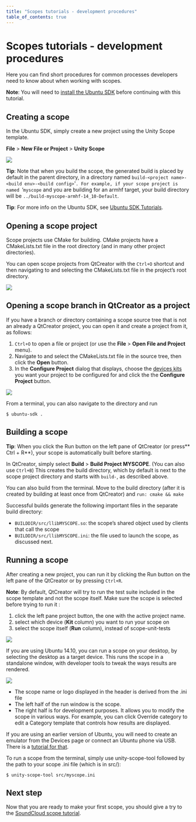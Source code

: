 ```yaml
---
title: "Scopes tutorials - development procedures"
table_of_contents: true
---
```


# Scopes tutorials - development procedures

Here you can find short procedures for common processes developers need to
know about when working with scopes.

**Note**: You will need to [install the Ubuntu SDK](../../platform/sdk/installing-the-sdk.md) before continuing with this tutorial.

## Creating a scope

In the Ubuntu SDK, simply create a new project using the Unity Scope template.

**File** &gt; **New File or Project** &gt; **Unity Scope**

![](https://assets.ubuntu.com/v1/a5b06e3a-scope-tutorial-Screenshot_2015-02-25_09-20-37.png)

**Tip**: Note that when you build the scope, the generated build is placed by default in the parent directory, in a directory named `build-<project name>-<build env>-<build config>`'`. For example, if your scope project is named `‘`myscope` and you are building for an armhf target, your build directory will be `../build-myscope-armhf-14_10-Default`.

**Tip**: For more info on the Ubuntu SDK, see [Ubuntu SDK Tutorials](../../platform/sdk/tutorials-index.md).

## Opening a scope project

Scope projects use CMake for building. CMake projects have a CMakeLists.txt
file in the root directory (and in many other project directories).

You can open scope projects from QtCreator with the `Ctrl+O` shortcut
and then navigating to and selecting the CMakeLists.txt file in the project’s
root directory.

![](https://assets.ubuntu.com/v1/83075a7d-scope-project-open.png)

## Opening a scope branch in QtCreator as a project

If you have a branch or directory containing a scope source tree that is not
an already a QtCreator project, you can open it and create a project from it,
as follows:

  1. `Ctrl+O` to open a file or project (or use the **File** &gt; **Open File and Project** menu).
  2. Navigate to and select the CMakeLists.txt file in the source tree, then click the **Open** button.
  3. In the **Configure Project** dialog that displays, choose the [devices kits](../../platform/sdk/tutorials-click-targets-and-device-kits.md) you want your project to be configured for and click the the **Configure Project** button.

![](https://assets.ubuntu.com/v1/49d901f6-scope-branch-project-config.png)

From a terminal, you can also navigate to the directory and run

```
$ ubuntu-sdk .
```

## Building a scope

**Tip**: When you click the Run button on the left pane of QtCreator (or press** Ctrl + R**), your scope is automatically built before starting.

In QtCreator, simply select **Build** &gt; **Build Project MYSCOPE**. (You can
also use `Ctrl+B`) This creates the build directory, which by default
is next to the scope project directory and starts with `build-`, as described
above.

You can also build from the terminal. Move to the build directory (after it is
created by building at least once from QtCreator) and `run: cmake && make`

Successful builds generate the following important files in the separate build
directory:

  * `BUILDDIR/src/llibMYSCOPE.so`: the scope’s shared object used by clients that call the scope
  * `BUILDDIR/src/llibMYSCOPE.ini`: the file used to launch the scope, as discussed next.

## Running a scope

After creating a new project, you can run it by clicking the Run button on the
left pane of the QtCreator or by pressing `Ctrl+R`.

**Note**: By default, QtCreator will try to run the test suite included in the scope template and not the scope itself. Make sure the scope is selected before trying to run it :

  1. click the left pane project button, the one with the active project name.
  2. select which device (**Kit** column) you want to run your scope on
  3. select the scope itself (**Run** column), instead of scope-unit-tests

![](https://assets.ubuntu.com/v1/9d615ec3-scope-run-tests-vs-scope.png)

If you are using Ubuntu 14.10, you can run a scope on your desktop, by
selecting the desktop as a target device. This runs the scope in a standalone
window, with developer tools to tweak the ways results are rendered.

![](https://assets.ubuntu.com/v1/a31fb57c-unity-scope-tool.png)

  * The scope name or logo displayed in the header is derived from the .ini file
  * The left half of the run window is the scope.
  * The right half is for development purposes. It allows you to modify the scope in various ways. For example, you can click Override category to edit a Category template that controls how results are displayed.

If you are using an earlier version of Ubuntu, you will need to create an
emulator from the Devices page or connect an Ubuntu phone via USB. There is a [tutorial for that](../../platform/sdk/tutorials-running-apps-from-the-sdk.md).

To run a scope from the terminal, simply use unity-scope-tool followed by the
path to your scope .ini file (which is in src/):

```
$ unity-scope-tool src/myscope.ini
```

## Next step

Now that you are ready to make your first scope, you should give a try to the
[SoundCloud scope tutorial](write-a-json-scope-in-cpp.md).
